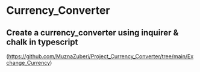 # Currency_Converter
## Create a currency_converter using inquirer & chalk in typescript

(https://github.com/MuznaZuberi/Project_Currency_Converter/tree/main/Exchange_Currency)
